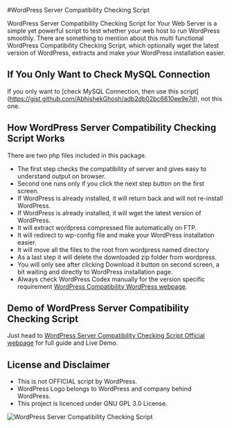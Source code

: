 #WordPress Server Compatibility Checking Script

WordPress Server Compatibility Checking Script for Your Web Server is a simple yet powerful script to test whether your web host to run WordPress smoothly. There are something to mention about this multi functional WordPress Compatibility Checking Script, which optionally wget the latest version of WordPress, extracts and make your WordPress installation easier.

If You Only Want to Check MySQL Connection
------------------------------------------

If you only want to [check MySQL Connection, then use this script] (https://gist.github.com/AbhishekGhosh/adb2db02bc6610ee9e7d), not this one.

## How WordPress Server Compatibility Checking Script Works

There are two php files included in this package. 

* The first step checks the compatibility of server and gives easy to understand output on browser.
* Second one runs only if you click the next step button on the first screen. 
* If WordPress is already installed, it will return back and will not re-install WordPress. 
* If WordPress is already installed, it will wget the  latest version of WordPress. 
* It will extract wordpress compressed file automatically on FTP. 
* It will redirect to wp-config file and make your WordPress installation easier. 
* It will move all the files to the root from wordpress named directory
* As a last step it will delete the downloaded zip folder from wordpress.
* You will only see after clicking Download it button on second screen, a bit waiting and directly to WordPress installation page.
* Always check WordPress Codex manually for the version specific requirement [WordPress Compatibility WordPress webpage][1].




Demo of WordPress Server Compatibility Checking Script
-----------------------------------------------------


Just head to [WordPress Server Compatibility Checking Script Official webpage][2] for full guide and Live Demo.

License and Disclaimer 
-----------------------

* This is not OFFICIAL script by WordPress. 
* WordPress Logo belongs to WordPress and company behind WordPress.
* This project is licenced under GNU GPL 3.0 License.

![WordPress Server Compatibility Checking Script][logo] 

   [1]: http://wordpress.org/about/requirements/
   [2]: http://thecustomizewindows.com/2012/10/wordpress-compatibility-checking-script-for-your-web-server/ "WordPress Compatibility Checking Script"
   [logo]: https://avatars0.githubusercontent.com/u/276006?v=3&s=200 "WordPress Server Compatibility Checking Script"
